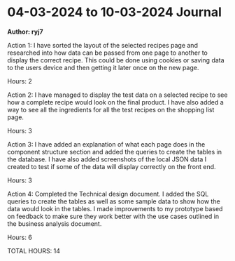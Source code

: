 # 04-03-2024 to 10-03-2024 Journal
**Author: ryj7**

Action 1: I have sorted the layout of the selected recipes page and researched into how  data can be passed from one page to another to display the correct recipe. This could be done using cookies or saving data to the users device and then getting it later once on the new page.

Hours: 2

Action 2: I have managed to display the test data on a selected recipe to see how a complete recipe would look on the final product. I have also added a way to see all the ingredients for all the test recipes on the shopping list page.

Hours: 3

Action 3: I have added an explanation of what each page does in the component structure section and added the queries to create the tables in the database. I have also added screenshots of the local JSON data I created to test if some of the data will display correctly on the front end.

Hours: 3

Action 4: Completed the Technical design document. I added the SQL queries to create the tables as well as some sample data to show how the data would look in the tables. I made improvements to my prototype based on feedback to make sure they work better with the use cases outlined in the business analysis document.

Hours: 6

TOTAL HOURS: 14